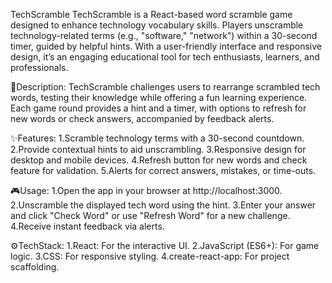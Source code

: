 TechScramble
TechScramble is a React-based word scramble game designed to enhance technology vocabulary skills. Players unscramble technology-related terms (e.g., "software," "network") within a 30-second timer, guided by helpful hints. With a user-friendly interface and responsive design, it’s an engaging educational tool for tech enthusiasts, learners, and professionals.

📝Description:
TechScramble challenges users to rearrange scrambled tech words, testing their knowledge while offering a fun learning experience. Each game round provides a hint and a timer, with options to refresh for new words or check answers, accompanied by feedback alerts.

✨Features:
1.Scramble technology terms with a 30-second countdown.
2.Provide contextual hints to aid unscrambling.
3.Responsive design for desktop and mobile devices.
4.Refresh button for new words and check feature for validation.
5.Alerts for correct answers, mistakes, or time-outs.

🎮Usage:
1.Open the app in your browser at http://localhost:3000.
2.Unscramble the displayed tech word using the hint.
3.Enter your answer and click "Check Word" or use "Refresh Word" for a new challenge.
4.Receive instant feedback via alerts.


⚙️TechStack:
1.React: For the interactive UI.
2.JavaScript (ES6+): For game logic.
3.CSS: For responsive styling.
4.create-react-app: For project scaffolding.
